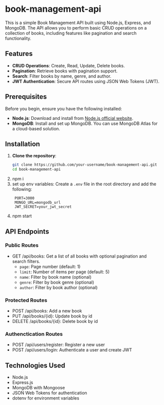 ﻿# book-management-api
 
This is a simple Book Management API built using Node.js, Express, and MongoDB. The API allows you to perform basic CRUD operations on a collection of books, including features like pagination and search functionality.

## Features

- **CRUD Operations**: Create, Read, Update, Delete books.
- **Pagination**: Retrieve books with pagination support.
- **Search**: Filter books by name, genre, and author.
- **JWT Authentication**: Secure API routes using JSON Web Tokens (JWT).

## Prerequisites
Before you begin, ensure you have the following installed:

- **Node.js**: Download and install from [Node.js official website](https://nodejs.org/).
- **MongoDB**: Install and set up MongoDB. You can use MongoDB Atlas for a cloud-based solution.

## Installation

1. **Clone the repository**:
   ```bash
   git clone https://github.com/your-username/book-management-api.git
   cd book-management-api
2. npm i
3. set up env variables: Create a `.env` file in the root directory and add the following:
    ```
     PORT=3000
     MONGO_URL=mongodb_url
     JWT_SECRET=your_jwt_secret
4. npm start

## API Endpoints
### Public Routes
- GET /api/books: Get a list of all books with optional pagination and search filters.
    - `page`: Page number (default: 1)
    - `limit`: Number of items per page (default: 5)
    - `name`: Filter by book name (optional)
    - `genre`: Filter by book genre (optional)
    - `author`: Filter by book author (optional)
      
### Protected Routes
- POST /api/books: Add a new book
- PUT /api/books/{id}: Update book by id
- DELETE /api/books/{id}: Delete book by id

### Authenctication Routes
- POST /api/users/register: Register a new user
- POST /api/users/login: Authenticate a user and create JWT

## Technologies Used
- Node.js
- Express.js
- MongoDB with Mongoose
- JSON Web Tokens for authentication
- dotenv for environment variables
